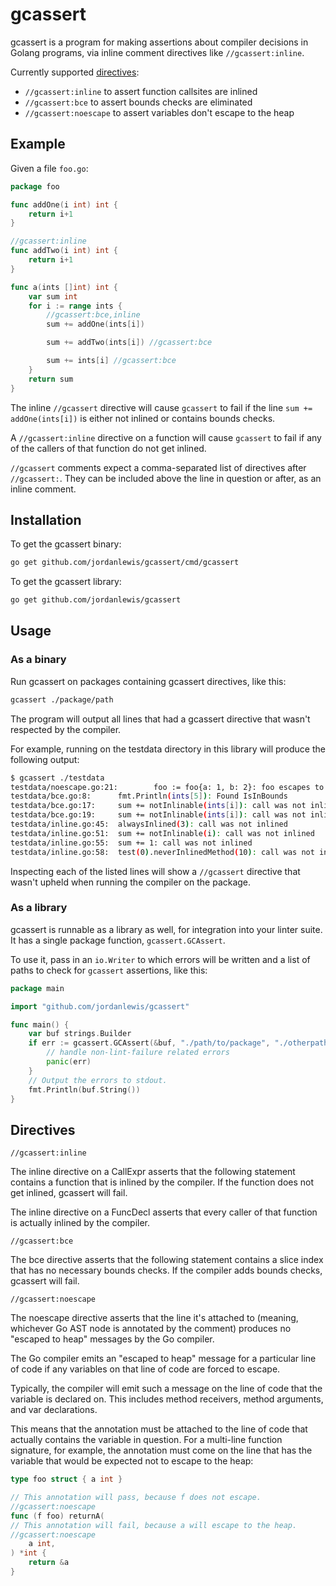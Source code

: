 # gcassert

gcassert is a program for making assertions about compiler decisions in
Golang programs, via inline comment directives like `//gcassert:inline`.

Currently supported [directives](#directives):

- `//gcassert:inline` to assert function callsites are inlined
- `//gcassert:bce` to assert bounds checks are eliminated
- `//gcassert:noescape` to assert variables don't escape to the heap

## Example

Given a file `foo.go`:

```go
package foo

func addOne(i int) int {
    return i+1
}

//gcassert:inline
func addTwo(i int) int {
    return i+1
}

func a(ints []int) int {
    var sum int
    for i := range ints {
        //gcassert:bce,inline
        sum += addOne(ints[i])

        sum += addTwo(ints[i]) //gcassert:bce

        sum += ints[i] //gcassert:bce
    }
    return sum
}
```

The inline `//gcassert` directive will cause `gcassert` to fail if the line
`sum += addOne(ints[i])` is either not inlined or contains bounds checks.

A `//gcassert:inline` directive on a function will cause `gcassert` to fail
if any of the callers of that function do not get inlined.

`//gcassert` comments expect a comma-separated list of directives after
`//gcassert:`. They can be included above the line in question or after, as an
inline comment.

## Installation

To get the gcassert binary:

```bash
go get github.com/jordanlewis/gcassert/cmd/gcassert
```

To get the gcassert library:

```bash
go get github.com/jordanlewis/gcassert
```

## Usage

### As a binary

Run gcassert on packages containing gcassert directives, like this:

```bash
gcassert ./package/path
```

The program will output all lines that had a gcassert directive that wasn't
respected by the compiler.

For example, running on the testdata directory in this library will produce the
following output:

```bash
$ gcassert ./testdata
testdata/noescape.go:21:        foo := foo{a: 1, b: 2}: foo escapes to heap:
testdata/bce.go:8:      fmt.Println(ints[5]): Found IsInBounds
testdata/bce.go:17:     sum += notInlinable(ints[i]): call was not inlined
testdata/bce.go:19:     sum += notInlinable(ints[i]): call was not inlined
testdata/inline.go:45:  alwaysInlined(3): call was not inlined
testdata/inline.go:51:  sum += notInlinable(i): call was not inlined
testdata/inline.go:55:  sum += 1: call was not inlined
testdata/inline.go:58:  test(0).neverInlinedMethod(10): call was not inlined
```

Inspecting each of the listed lines will show a `//gcassert` directive
that wasn't upheld when running the compiler on the package.

### As a library

gcassert is runnable as a library as well, for integration into your linter
suite. It has a single package function, `gcassert.GCAssert`.

To use it, pass in an `io.Writer` to which errors will be written and a list of
paths to check for `gcassert` assertions, like this:

```go
package main

import "github.com/jordanlewis/gcassert"

func main() {
    var buf strings.Builder
    if err := gcassert.GCAssert(&buf, "./path/to/package", "./otherpath/to/package"); err != nil {
        // handle non-lint-failure related errors
        panic(err)
    }
    // Output the errors to stdout.
    fmt.Println(buf.String())
}
```

## Directives


```
//gcassert:inline
```

The inline directive on a CallExpr asserts that the following statement
contains a function that is inlined by the compiler. If the function does not
get inlined, gcassert will fail.

The inline directive on a FuncDecl asserts that every caller of that function
is actually inlined by the compiler.

```
//gcassert:bce
```

The bce directive asserts that the following statement contains a slice index
that has no necessary bounds checks. If the compiler adds bounds checks,
gcassert will fail.

```
//gcassert:noescape
```

The noescape directive asserts that the line it's attached to (meaning,
whichever Go AST node is annotated by the comment) produces no "escaped to
heap" messages by the Go compiler.

The Go compiler emits an "escaped to heap" message for a particular line of
code if any variables on that line of code are forced to escape.

Typically, the compiler will emit such a message on the line of code that the
variable is declared on. This includes method receivers, method arguments, and
var declarations.

This means that the annotation must be attached to the line of code that
actually contains the variable in question. For a multi-line function
signature, for example, the annotation must come on the line that has the
variable that would be expected not to escape to the heap:

```go
type foo struct { a int }

// This annotation will pass, because f does not escape.
//gcassert:noescape
func (f foo) returnA(
// This annotation will fail, because a will escape to the heap.
//gcassert:noescape
    a int,
) *int {
    return &a
}
```
